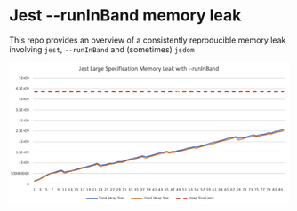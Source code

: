 # Jest --runInBand memory leak

This repo provides an overview of a consistently reproducible memory leak
involving `jest`, `--runInBand` and (sometimes) `jsdom` 

<img src="./images/jest-memory-leak-run-in-band.png">